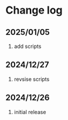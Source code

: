 # Change log

## 2025/01/05  
1. add scripts

## 2024/12/27  
1. revsise scripts

## 2024/12/26
1. initial release
